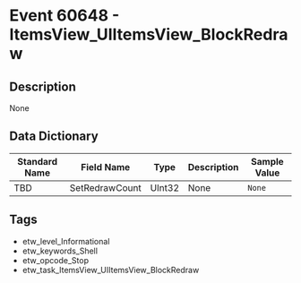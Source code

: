 # Event 60648 - ItemsView_UIItemsView_BlockRedraw

## Description
None

## Data Dictionary
|Standard Name|Field Name|Type|Description|Sample Value|
|---|---|---|---|---|
|TBD|SetRedrawCount|UInt32|None|`None`|

## Tags
* etw_level_Informational
* etw_keywords_Shell
* etw_opcode_Stop
* etw_task_ItemsView_UIItemsView_BlockRedraw